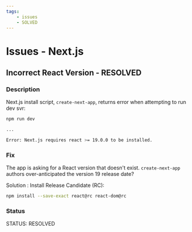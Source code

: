 ```yaml
---
tags:
    - issues
    - SOLVED
---
```


# Issues - Next.js

## Incorrect React Version - RESOLVED

### Description

Next.js install script, `create-next-app`, returns error when attempting to run dev svr:

```bash
npm run dev

...

Error: Next.js requires react >= 19.0.0 to be installed.
```

### Fix

The app is asking for a React version that doesn't exist.  `create-next-app` authors over-anticipated the version 19 release date?  

Solution : Install Release Candidate (RC):

```bash
npm install --save-exact react@rc react-dom@rc
```

### Status 

STATUS: RESOLVED